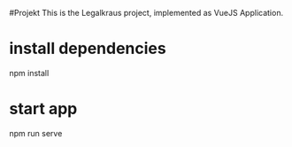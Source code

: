 #Projekt
This is the Legalkraus project, implemented as VueJS Application.

# install dependencies
npm install

# start app
npm run serve

